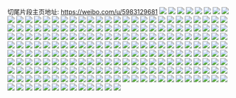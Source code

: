 切尾片段主页地址: https://weibo.com/u/5983129681 
![](https://wx4.sinaimg.cn/mw2000/006wUBlDly1h9dnnk4z3ij31d82yie4j.jpg) 
![](https://wx4.sinaimg.cn/mw2000/006wUBlDly1h9dn66qrmpj30wi1yc7wh.jpg) 
![](https://wx4.sinaimg.cn/mw2000/006wUBlDly1h9bky45eyfj30wi1iawvs.jpg) 
![](https://wx4.sinaimg.cn/mw2000/006wUBlDly1h9a9q08gnhj30wi1yc171.jpg) 
![](https://wx4.sinaimg.cn/mw2000/006wUBlDly1h989mvn4nhj30wi1ycqv5.jpg) 
![](https://wx4.sinaimg.cn/mw2000/006wUBlDly1h989msbfc2j30wi1ycnpd.jpg) 
![](https://wx4.sinaimg.cn/mw2000/006wUBlDly1h988eaxmrcj30wi14edsu.jpg) 
![](https://wx4.sinaimg.cn/mw2000/006wUBlDly1h94lo9l8tqj30rg0xf46x.jpg) 
![](https://wx4.sinaimg.cn/mw2000/006wUBlDgy1h93m4yiu0zj30wi1ycgzd.jpg) 
![](https://wx4.sinaimg.cn/mw2000/006wUBlDgy1h93m50jj6rj32c03407wj.jpg) 
![](https://wx4.sinaimg.cn/mw2000/006wUBlDgy1h93m7fmxutj30u01sxtg9.jpg) 
![](https://wx4.sinaimg.cn/mw2000/006wUBlDly1h935zwvqbaj30wi1ycu0x.jpg) 
![](https://wx4.sinaimg.cn/mw2000/006wUBlDgy1h92e6f0efjj32c03404qr.jpg) 
![](https://wx4.sinaimg.cn/mw2000/006wUBlDly1h90y44e42jj30wi1yc1kx.jpg) 
![](https://wx4.sinaimg.cn/mw2000/006wUBlDly1h90pptmb43j30wi13on9a.jpg) 
![](https://wx4.sinaimg.cn/mw2000/006wUBlDgy1h8zn17obj4j317q1mcnny.jpg) 
![](https://wx4.sinaimg.cn/mw2000/006wUBlDgy1h8zmzrv158j317q1mckf8.jpg) 
![](https://wx4.sinaimg.cn/mw2000/006wUBlDgy1h8xwq4ugtwj31o0280ner.jpg) 
![](https://wx4.sinaimg.cn/mw2000/006wUBlDgy1h8xwq5ox9cj31o0280tod.jpg) 
![](https://wx4.sinaimg.cn/mw2000/006wUBlDgy1h8ws72yhkgj30wi1ycq8g.jpg) 
![](https://wx4.sinaimg.cn/mw2000/006wUBlDgy1h8womzdqzoj30wi1ycaog.jpg) 
![](https://wx4.sinaimg.cn/mw2000/006wUBlDgy1h8tys0ty97j30wi1yce0c.jpg) 
![](https://wx4.sinaimg.cn/mw2000/006wUBlDgy1h8twe35jw6j30wi1yc13c.jpg) 
![](https://wx4.sinaimg.cn/mw2000/006wUBlDly1h8svdv5arkj30u01sxtoc.jpg) 
![](https://wx4.sinaimg.cn/mw2000/006wUBlDgy1h8rnnw57u4j32c0340qv7.jpg) 
![](https://wx4.sinaimg.cn/mw2000/006wUBlDgy1h8rm0g1634j30wi0o5wja.jpg) 
![](https://wx4.sinaimg.cn/mw2000/006wUBlDgy1h8rm3v8wezj30wi0j5jvb.jpg) 
![](https://wx4.sinaimg.cn/mw2000/006wUBlDgy1h8rkvv5zibj30wi13o7cj.jpg) 
![](https://wx4.sinaimg.cn/mw2000/006wUBlDgy1h8qnqq6rjfj30wi1ychdt.jpg) 
![](https://wx4.sinaimg.cn/mw2000/006wUBlDgy1h8pnap00yvj32dr2drnpd.jpg) 
![](https://wx4.sinaimg.cn/mw2000/006wUBlDgy1h8pnapv6mkj31sc2dshdt.jpg) 
![](https://wx4.sinaimg.cn/mw2000/006wUBlDgy1h8pnaqx0cej31sc2dsnpd.jpg) 
![](https://wx4.sinaimg.cn/mw2000/006wUBlDgy1h8pnb8d21uj32c03401kz.jpg) 
![](https://wx4.sinaimg.cn/mw2000/006wUBlDgy1h8p7281wcwj30wi1yc1hk.jpg) 
![](https://wx4.sinaimg.cn/mw2000/006wUBlDgy1h8m9roop89j30wi0k9410.jpg) 
![](https://wx4.sinaimg.cn/mw2000/006wUBlDgy1h8m97y3fumj30wi1ycu0x.jpg) 
![](https://wx4.sinaimg.cn/mw2000/006wUBlDgy1h8l5pdys4rj30wi190tnd.jpg) 
![](https://wx4.sinaimg.cn/mw2000/006wUBlDgy1h8k3w7bkyvj32dr2drnpd.jpg) 
![](https://wx4.sinaimg.cn/mw2000/006wUBlDly1h8jvqmjj1vj32c0340hdu.jpg) 
![](https://wx4.sinaimg.cn/mw2000/006wUBlDgy1h8icck1q2cj30wi1yc1kx.jpg) 
![](https://wx4.sinaimg.cn/mw2000/006wUBlDgy1h8hmhb99fdj30wi1ehwvs.jpg) 
![](https://wx4.sinaimg.cn/mw2000/006wUBlDgy1h8hmhc7dg7j30wi1dtdxy.jpg) 
![](https://wx4.sinaimg.cn/mw2000/006wUBlDgy1h8hmhqce53j30wi0zjdsf.jpg) 
![](https://wx4.sinaimg.cn/mw2000/006wUBlDly1h8habx1t4mj317q1mc4qp.jpg) 
![](https://wx4.sinaimg.cn/mw2000/006wUBlDly1h8hac6wsewj326m2snqv6.jpg) 
![](https://wx4.sinaimg.cn/mw2000/006wUBlDly1h8h4ghyjk9j30wi1el4fi.jpg) 
![](https://wx4.sinaimg.cn/mw2000/006wUBlDly1h8h4gk205xj30wi1gydy8.jpg) 
![](https://wx4.sinaimg.cn/mw2000/006wUBlDgy1h8fb40eu3fj32c033znpe.jpg) 
![](https://wx4.sinaimg.cn/mw2000/006wUBlDgy1h8ea7ani8xj30wi1ychdt.jpg) 
![](https://wx4.sinaimg.cn/mw2000/006wUBlDgy1h8e45jvp1fj30wi09hdhh.jpg) 
![](https://wx4.sinaimg.cn/mw2000/006wUBlDgy1h8e12ehkm6j30wi1iw7ms.jpg) 
![](https://wx4.sinaimg.cn/mw2000/006wUBlDly1h89jfr4q38j32c0340e82.jpg) 
![](https://wx4.sinaimg.cn/mw2000/006wUBlDly1h89jfyujibj32c0340u0y.jpg) 
![](https://wx4.sinaimg.cn/mw2000/006wUBlDly1h89jg37bl6j32c0340e82.jpg) 
![](https://wx4.sinaimg.cn/mw2000/006wUBlDly1h89jg8tbq5j32c0340e82.jpg) 
![](https://wx4.sinaimg.cn/mw2000/006wUBlDgy1h85x7np6crj321e1sxnh1.jpg) 
![](https://wx4.sinaimg.cn/mw2000/006wUBlDgy1h83kfis96pj317g1mcalm.jpg) 
![](https://wx4.sinaimg.cn/mw2000/006wUBlDgy1h82p9r2rw5j30wi1yc1ky.jpg) 
![](https://wx4.sinaimg.cn/mw2000/006wUBlDgy1h82p9igsnfj30wi1ycnpd.jpg) 
![](https://wx4.sinaimg.cn/mw2000/006wUBlDgy1h82aa8k148j30wi1ychdt.jpg) 
![](https://wx4.sinaimg.cn/mw2000/006wUBlDgy1h811uzi5x5j30wi0t4ajy.jpg) 
![](https://wx4.sinaimg.cn/mw2000/006wUBlDgy1h80xuzznovj32c0340kjn.jpg) 
![](https://wx4.sinaimg.cn/mw2000/006wUBlDgy1h805mki4bpj33402c07wi.jpg) 
![](https://wx4.sinaimg.cn/mw2000/006wUBlDgy1h7zpie0z63j30wi1ycnpd.jpg) 
![](https://wx4.sinaimg.cn/mw2000/006wUBlDgy1h7z8x5pb25j30wh0jh78c.jpg) 
![](https://wx4.sinaimg.cn/mw2000/006wUBlDgy1h7z43lp3shj30wi1c5qj0.jpg) 
![](https://wx4.sinaimg.cn/mw2000/006wUBlDgy1h7ywlpbwifj31o0280b16.jpg) 
![](https://wx4.sinaimg.cn/mw2000/006wUBlDgy1h7y5gylk81j30wi0gudiv.jpg) 
![](https://wx4.sinaimg.cn/mw2000/006wUBlDgy1h7tax50987j30wi19s1c1.jpg) 
![](https://wx4.sinaimg.cn/mw2000/006wUBlDgy1h7taq0g77yj30wi1j9ar9.jpg) 
![](https://wx4.sinaimg.cn/mw2000/006wUBlDgy1h7tapzf47fj30wi1inqkk.jpg) 
![](https://wx4.sinaimg.cn/mw2000/006wUBlDgy1h7tax3mrbij30wi1itdyd.jpg) 
![](https://wx4.sinaimg.cn/mw2000/006wUBlDly1h7qpbdc5cuj317r1mch6m.jpg) 
![](https://wx4.sinaimg.cn/mw2000/006wUBlDgy1h7q01afur8j30wi1ycap3.jpg) 
![](https://wx4.sinaimg.cn/mw2000/006wUBlDgy1h7ptiz8m7lj30wi1yckjl.jpg) 
![](https://wx4.sinaimg.cn/mw2000/006wUBlDgy1h7owh6dinyj30wi1x0n8k.jpg) 
![](https://wx4.sinaimg.cn/mw2000/006wUBlDgy1h7nncesgp2j31sc2dsb29.jpg) 
![](https://wx4.sinaimg.cn/mw2000/006wUBlDgy1h7meulgg8tj30wi1j1dy6.jpg) 
![](https://wx4.sinaimg.cn/mw2000/006wUBlDgy1h7meumrwk8j30wi1dyaqj.jpg) 
![](https://wx4.sinaimg.cn/mw2000/006wUBlDly1h7m8pv3ic3j32h2284e82.jpg) 
![](https://wx4.sinaimg.cn/mw2000/006wUBlDly1h7m8gn7elrj32c0340hdx.jpg) 
![](https://wx4.sinaimg.cn/mw2000/006wUBlDly1h7m8h4g26qj32c0340kjp.jpg) 
![](https://wx4.sinaimg.cn/mw2000/006wUBlDly1h7m8gfo07jj32c0340kjp.jpg) 
![](https://wx4.sinaimg.cn/mw2000/006wUBlDgy1h7m2g8rqa7j30wi1h6wv2.jpg) 
![](https://wx4.sinaimg.cn/mw2000/006wUBlDgy1h7m2g73lkrj30wi1k3ql2.jpg) 
![](https://wx4.sinaimg.cn/mw2000/006wUBlDgy1h7m2ga9q4lj30wi1kwatp.jpg) 
![](https://wx4.sinaimg.cn/mw2000/006wUBlDgy1h7m2gbiwb0j30wi1ihh3v.jpg) 
![](https://wx4.sinaimg.cn/mw2000/006wUBlDly1h7l6hlt8p7j32vd28eqv5.jpg) 
![](https://wx4.sinaimg.cn/mw2000/006wUBlDly1h7l6hryw2jj31s02dckjm.jpg) 
![](https://wx4.sinaimg.cn/mw2000/006wUBlDly1h7l6hxpdfrj31s02dcb2a.jpg) 
![](https://wx4.sinaimg.cn/mw2000/006wUBlDly1h7l6i2sjckj31s02dchdt.jpg) 
![](https://wx4.sinaimg.cn/mw2000/006wUBlDly1h7l6g2vujaj30wi1ycnpd.jpg) 
![](https://wx4.sinaimg.cn/mw2000/006wUBlDly1h7jih33hmjj30wi1ychdt.jpg) 
![](https://wx4.sinaimg.cn/mw2000/006wUBlDly1h7jihyo1x1j30wi1yce81.jpg) 
![](https://wx4.sinaimg.cn/mw2000/006wUBlDgy1h7j0z3pi95j30wi1ychdt.jpg) 
![](https://wx4.sinaimg.cn/mw2000/006wUBlDgy1h7gris7smyj30u0140496.jpg) 
![](https://wx4.sinaimg.cn/mw2000/006wUBlDly1h7glo49vblj30wi1ycqv5.jpg) 
![](https://wx4.sinaimg.cn/mw2000/006wUBlDly1h7glotnmh9j30wi1ycqv5.jpg) 
![](https://wx4.sinaimg.cn/mw2000/006wUBlDly1h7gap8rb1uj32c0340x5c.jpg) 
![](https://wx4.sinaimg.cn/mw2000/006wUBlDly1h7gapd0fg9j33402c01km.jpg) 
![](https://wx4.sinaimg.cn/mw2000/006wUBlDly1h7gasg7u03j32c0340npf.jpg) 
![](https://wx4.sinaimg.cn/mw2000/006wUBlDgy1h7fkfma8zrj30u01f0qbf.jpg) 
![](https://wx4.sinaimg.cn/mw2000/006wUBlDgy1h7efsbi4eoj31400u0ahz.jpg) 
![](https://wx4.sinaimg.cn/mw2000/006wUBlDgy1h7egl8qqxyj30u0140tbj.jpg) 
![](https://wx4.sinaimg.cn/mw2000/006wUBlDgy1h7egl6kdsqj31400u00vy.jpg) 
![](https://wx4.sinaimg.cn/mw2000/006wUBlDly1h7d2vclmssj32c0340qv9.jpg) 
![](https://wx4.sinaimg.cn/mw2000/006wUBlDly1h79c4jqekej30vx16k13s.jpg) 
![](https://wx4.sinaimg.cn/mw2000/006wUBlDly1h78gw7aypnj30wi09xq4v.jpg) 
![](https://wx4.sinaimg.cn/mw2000/006wUBlDgy1h757nf68g6j32c03401kz.jpg) 
![](https://wx4.sinaimg.cn/mw2000/006wUBlDgy1h73zivtp5rj30u01sy40h.jpg) 
![](https://wx4.sinaimg.cn/mw2000/006wUBlDly1h72elmi83bj31sc2dsb29.jpg) 
![](https://wx4.sinaimg.cn/mw2000/006wUBlDgy1h6wywgk75kj30u019udkj.jpg) 
![](https://wx4.sinaimg.cn/mw2000/006wUBlDgy1h6wyyarzbvj30u0140q8o.jpg) 
![](https://wx4.sinaimg.cn/mw2000/006wUBlDgy1h6vvhhrupsj30u0140acj.jpg) 
![](https://wx4.sinaimg.cn/mw2000/006wUBlDgy1h6vvhicny3j30u01403zw.jpg) 
![](https://wx4.sinaimg.cn/mw2000/006wUBlDgy1h6vvkqbmuwj30tu13uwlz.jpg) 
![](https://wx4.sinaimg.cn/mw2000/006wUBlDly1h6tjoytr6jj32yi1d80v7.jpg) 
![](https://wx4.sinaimg.cn/mw2000/006wUBlDly1h6tjp8gxfhj31ne1x3qv5.jpg) 
![](https://wx4.sinaimg.cn/mw2000/006wUBlDly1h6tjpflhlnj322v312e82.jpg) 
![](https://wx4.sinaimg.cn/mw2000/006wUBlDly1h6sb4wqiacj31o028077d.jpg) 
![](https://wx4.sinaimg.cn/mw2000/006wUBlDly1h6sb4wcc0rj31o0280tht.jpg) 
![](https://wx4.sinaimg.cn/mw2000/006wUBlDly1h6sb4xidwaj31o0280b29.jpg) 
![](https://wx4.sinaimg.cn/mw2000/006wUBlDly1h6rv5aqfjuj30wi0je445.jpg) 
![](https://wx4.sinaimg.cn/mw2000/006wUBlDgy1h6phvnugowj30u01sy11d.jpg) 
![](https://wx4.sinaimg.cn/mw2000/006wUBlDgy1h6phvk665jj30u01m60yi.jpg) 
![](https://wx4.sinaimg.cn/mw2000/006wUBlDgy1h6phvojls4j30u01icq5s.jpg) 
![](https://wx4.sinaimg.cn/mw2000/006wUBlDgy1h6phvp34zrj30u01gpjwt.jpg) 
![](https://wx4.sinaimg.cn/mw2000/006wUBlDgy1h6phvpmcd5j30u010vdh7.jpg) 
![](https://wx4.sinaimg.cn/mw2000/006wUBlDgy1h6phvq8o2zj30u01qdwge.jpg) 
![](https://wx4.sinaimg.cn/mw2000/006wUBlDgy1h6oupgeuqyj30u01ly417.jpg) 
![](https://wx4.sinaimg.cn/mw2000/006wUBlDgy1h6ouph7ogxj30u01d9n4f.jpg) 
![](https://wx4.sinaimg.cn/mw2000/006wUBlDgy1h6oupfdcpgj30u01h1diu.jpg) 
![](https://wx4.sinaimg.cn/mw2000/006wUBlDgy1h6kep5c1kaj30wi0o078e.jpg) 
![](https://wx4.sinaimg.cn/mw2000/006wUBlDgy1h6kep6axtdj30u013g0zc.jpg) 
![](https://wx4.sinaimg.cn/mw2000/006wUBlDgy1h6kep7cvfsj30u016ydn0.jpg) 
![](https://wx4.sinaimg.cn/mw2000/006wUBlDgy1h6j5ygd19pj30u0140gnk.jpg) 
![](https://wx4.sinaimg.cn/mw2000/006wUBlDgy1h6j5yasyx9j30u0140127.jpg) 
![](https://wx4.sinaimg.cn/mw2000/006wUBlDgy1h6j5yhg1sjj30u01isaas.jpg) 
![](https://wx4.sinaimg.cn/mw2000/006wUBlDly1h6grqzeu09j32c0340x6q.jpg) 
![](https://wx4.sinaimg.cn/mw2000/006wUBlDly1h6grrbvigjj32c0340x6q.jpg) 
![](https://wx4.sinaimg.cn/mw2000/006wUBlDly1h6grrkbe3gj32c0340b2d.jpg) 
![](https://wx4.sinaimg.cn/mw2000/006wUBlDly1h6grs2yxr4j30wi1yc7wh.jpg) 
![](https://wx4.sinaimg.cn/mw2000/006wUBlDgy1h68py9b26xj31sc2ds7ci.jpg) 
![](https://wx4.sinaimg.cn/mw2000/006wUBlDgy1h68pxxy39hj30wi1ycu0x.jpg) 
![](https://wx4.sinaimg.cn/mw2000/006wUBlDly1h66alg7ljjj30wi1jqh3p.jpg) 
![](https://wx4.sinaimg.cn/mw2000/006wUBlDly1h66alh3rs7j30wi08540z.jpg) 
![](https://wx4.sinaimg.cn/mw2000/006wUBlDly1h66alip47rj30wi1i0wh3.jpg) 
![](https://wx4.sinaimg.cn/mw2000/006wUBlDly1h66aleuwctj30wi0pf0tw.jpg) 
![](https://wx4.sinaimg.cn/mw2000/006wUBlDly1h66alk731pj30wi1jpdyb.jpg) 
![](https://wx4.sinaimg.cn/mw2000/006wUBlDly1h66alkw191j30wi0mzdgv.jpg) 
![](https://wx4.sinaimg.cn/mw2000/006wUBlDly1h66amt25hsj30wi0gsmy3.jpg) 
![](https://wx4.sinaimg.cn/mw2000/006wUBlDgy1h647mb0nyrj30u0140wik.jpg) 
![](https://wx4.sinaimg.cn/mw2000/006wUBlDgy1h647mcmst0j30u01syn01.jpg) 
![](https://wx4.sinaimg.cn/mw2000/006wUBlDgy1h647metwctj30u01400vm.jpg) 
![](https://wx4.sinaimg.cn/mw2000/006wUBlDgy1h647mfeqdwj30u01400ur.jpg) 
![](https://wx4.sinaimg.cn/mw2000/006wUBlDgy1h647mfuakgj31400u00uf.jpg) 
![](https://wx4.sinaimg.cn/mw2000/006wUBlDly1h6099205loj30wi1ycdsr.jpg) 
![](https://wx4.sinaimg.cn/mw2000/006wUBlDgy1h5utcxtpirj30u01403zm.jpg) 
![](https://wx4.sinaimg.cn/mw2000/006wUBlDgy1h5utcx62aoj30u012ujyl.jpg) 
![](https://wx4.sinaimg.cn/mw2000/006wUBlDgy1h5tabn2juvj30wi0oytaf.jpg) 
![](https://wx4.sinaimg.cn/mw2000/006wUBlDly1h5sf5pwa77j30wi1yc4qp.jpg) 
![](https://wx4.sinaimg.cn/mw2000/006wUBlDly1h5pveettl0j31sc2dskjm.jpg) 
![](https://wx4.sinaimg.cn/mw2000/006wUBlDly1h5pvela7lcj31sc2dshdt.jpg) 
![](https://wx4.sinaimg.cn/mw2000/006wUBlDly1h5pve8bbagj31sc2dshdt.jpg) 
![](https://wx4.sinaimg.cn/mw2000/006wUBlDgy1h5mo540kbyj30u0140gsl.jpg) 
![](https://wx4.sinaimg.cn/mw2000/006wUBlDgy1h5mo58bodij30u01sy44d.jpg) 
![](https://wx4.sinaimg.cn/mw2000/006wUBlDgy1h5mo59n9raj30u0140wlz.jpg) 
![](https://wx4.sinaimg.cn/mw2000/006wUBlDly1h5kccr7t9uj317q1mcnh2.jpg) 
![](https://wx4.sinaimg.cn/mw2000/006wUBlDly1h5kccu4oerj32c0340kjm.jpg) 
![](https://wx4.sinaimg.cn/mw2000/006wUBlDgy1h5j6wvamw4j30u0140jz0.jpg) 
![](https://wx4.sinaimg.cn/mw2000/006wUBlDgy1h5j6ww2ijaj30u0140ahm.jpg) 
![](https://wx4.sinaimg.cn/mw2000/006wUBlDgy1h5elcor5o5j30u0140tf0.jpg) 
![](https://wx4.sinaimg.cn/mw2000/006wUBlDgy1h5elcsom9jj30u0140ten.jpg) 
![](https://wx4.sinaimg.cn/mw2000/006wUBlDly1h5cdsk3p6gj30l0340hdt.jpg) 
![](https://wx4.sinaimg.cn/mw2000/006wUBlDly1h5cdsp7684j30e0340hd9.jpg) 
![](https://wx4.sinaimg.cn/mw2000/006wUBlDly1h5cdsd4gybj30gt3401kx.jpg) 
![](https://wx4.sinaimg.cn/mw2000/006wUBlDly1h5cdssnspcj30e0340x38.jpg) 
![](https://wx4.sinaimg.cn/mw2000/006wUBlDly1h5cdsw2z4bj30e0340e75.jpg) 
![](https://wx4.sinaimg.cn/mw2000/006wUBlDgy1h58v8j7aj9j30u0140dn6.jpg) 
![](https://wx4.sinaimg.cn/mw2000/006wUBlDgy1h56icn3fj1j30go0gojst.jpg) 
![](https://wx4.sinaimg.cn/mw2000/006wUBlDly1h55bsm899bj30wi1yc1cg.jpg) 
![](https://wx4.sinaimg.cn/mw2000/006wUBlDly1h55bskp6abj30g50g0js7.jpg) 
![](https://wx4.sinaimg.cn/mw2000/006wUBlDly1h545dez986j30wi1yce81.jpg) 
![](https://wx4.sinaimg.cn/mw2000/006wUBlDly1h545dprtcnj30wi1ycdsz.jpg) 
![](https://wx4.sinaimg.cn/mw2000/006wUBlDly1h4z3tn9faxj30wi1ycjvz.jpg) 
![](https://wx4.sinaimg.cn/mw2000/006wUBlDgy1h4yfoifto7j30u01sxqek.jpg) 
![](https://wx4.sinaimg.cn/mw2000/006wUBlDly1h4xznecmgtj30wi1yc7wh.jpg) 
![](https://wx4.sinaimg.cn/mw2000/006wUBlDly1h4xzn9hs3pj30wi1yctxm.jpg) 
![](https://wx4.sinaimg.cn/mw2000/006wUBlDly1h4x69fgpfnj32c0340qv7.jpg) 
![](https://wx4.sinaimg.cn/mw2000/006wUBlDly1h4x00bh6ibj32c03407wi.jpg) 
![](https://wx4.sinaimg.cn/mw2000/006wUBlDly1h4x00f7jblj33402c0qv6.jpg) 
![](https://wx4.sinaimg.cn/mw2000/006wUBlDly1h4x00cng9fj32c0340kjm.jpg) 
![](https://wx4.sinaimg.cn/mw2000/006wUBlDly1h4x00a4gkwj31sc2dsx6p.jpg) 
![](https://wx4.sinaimg.cn/mw2000/006wUBlDgy1h4sp4z9vluj32c0340hdv.jpg) 
![](https://wx4.sinaimg.cn/mw2000/006wUBlDly1h4sp8ob7jhj31d82yi4qp.jpg) 
![](https://wx4.sinaimg.cn/mw2000/006wUBlDgy1h4ryneqpxhj32c0340b2a.jpg) 
![](https://wx4.sinaimg.cn/mw2000/006wUBlDly1h4qfxz831pj32c03407wj.jpg) 
![](https://wx4.sinaimg.cn/mw2000/006wUBlDly1h4pvs5xktxj30wi1yc1kx.jpg) 
![](https://wx4.sinaimg.cn/mw2000/006wUBlDly1h4pvvsizv4j30wi1ycdo9.jpg) 
![](https://wx4.sinaimg.cn/mw2000/006wUBlDly1h4kq611ovpj31d82yihdt.jpg) 
![](https://wx4.sinaimg.cn/mw2000/006wUBlDly1h4dfc0cc60j31o01o0b29.jpg) 
![](https://wx4.sinaimg.cn/mw2000/006wUBlDly1h4dfc4qoczj31o01o0b29.jpg) 
![](https://wx4.sinaimg.cn/mw2000/006wUBlDgy1h43apwf5ubj32c0340u0y.jpg) 
![](https://wx4.sinaimg.cn/mw2000/006wUBlDgy1h43apyuz9lj32c0340npe.jpg) 
![](https://wx4.sinaimg.cn/mw2000/006wUBlDgy1h43aq2bav2j32c0340x6p.jpg) 
![](https://wx4.sinaimg.cn/mw2000/006wUBlDgy1h40u061ig3j32c03401kz.jpg) 
![](https://wx4.sinaimg.cn/mw2000/006wUBlDgy1h3zfqirrm0j32c0340e82.jpg) 
![](https://wx4.sinaimg.cn/mw2000/006wUBlDgy1h3zfqgvilhj32c03407wj.jpg) 
![](https://wx4.sinaimg.cn/mw2000/006wUBlDgy1h3yjlv8vm8j32c03401ky.jpg) 
![](https://wx4.sinaimg.cn/mw2000/006wUBlDgy1h3yjlxxbxsj32c0340npe.jpg) 
![](https://wx4.sinaimg.cn/mw2000/006wUBlDgy1h3yjm390uij32c0340kjl.jpg) 
![](https://wx4.sinaimg.cn/mw2000/006wUBlDgy1h3yjlzssorj33402c01ky.jpg) 
![](https://wx4.sinaimg.cn/mw2000/006wUBlDgy1h3yjm1zb2nj32c03407wi.jpg) 
![](https://wx4.sinaimg.cn/mw2000/006wUBlDgy1h3yjlt692pj32c0340x6q.jpg) 
![](https://wx4.sinaimg.cn/mw2000/006wUBlDgy1h3rqm9zq8kj30ukae9e84.jpg) 
![](https://wx4.sinaimg.cn/mw2000/006wUBlDgy1h3rqmc6mz9j30uk92sqv7.jpg) 
![](https://wx4.sinaimg.cn/mw2000/006wUBlDgy1h3rqm7csjqj30uka6ob2d.jpg) 
![](https://wx4.sinaimg.cn/mw2000/006wUBlDgy1h3rqmen5hjj30uk9ovqv7.jpg) 
![](https://wx4.sinaimg.cn/mw2000/006wUBlDgy1h3rqmh2bv8j30uk9ov4qs.jpg) 
![](https://wx4.sinaimg.cn/mw2000/006wUBlDgy1h3rqmjr2tsj30ukah34qs.jpg) 
![](https://wx4.sinaimg.cn/mw2000/006wUBlDgy1h3rqmmtoxej30uk6sue83.jpg) 
